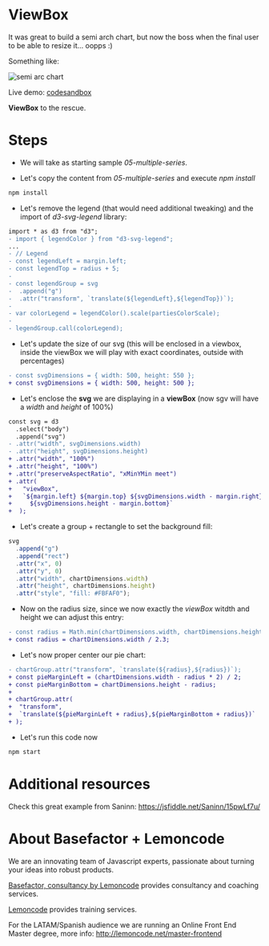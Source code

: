 # ViewBox

It was great to build a semi arch chart, but now the boss when the final user to be able to resize it... oopps :)

Something like:

![semi arc chart](./content/chart.gif "semi arc chart")

Live demo: [codesandbox](https://codesandbox.io/s/musing-wilson-ymnv7)

**ViewBox** to the rescue.

# Steps

- We will take as starting sample _05-multiple-series_.

- Let's copy the content from _05-multiple-series_ and execute _npm install_

```bash
npm install
```

- Let's remove the legend (that would need additional tweaking) and the import of _d3-svg-legend_ library:

```diff
import * as d3 from "d3";
- import { legendColor } from "d3-svg-legend";
...
- // Legend
- const legendLeft = margin.left;
- const legendTop = radius + 5;
-
- const legendGroup = svg
-  .append("g")
-  .attr("transform", `translate(${legendLeft},${legendTop})`);
-
- var colorLegend = legendColor().scale(partiesColorScale);
-
- legendGroup.call(colorLegend);
```

- Let's update the size of our svg (this will be enclosed in a viewbox, inside the viewBox we will play with exact coordinates, outside with percentages)

```diff
- const svgDimensions = { width: 500, height: 550 };
+ const svgDimensions = { width: 500, height: 500 };
```

- Let's enclose the **svg** we are displaying in a **viewBox** (now sgv will have a _width_ and _height_ of 100%)

```diff
const svg = d3
  .select("body")
  .append("svg")
- .attr("width", svgDimensions.width)
- .attr("height", svgDimensions.height)
+ .attr("width", "100%")
+ .attr("height", "100%")
+ .attr("preserveAspectRatio", "xMinYMin meet")
+ .attr(
+   "viewBox",
+   `${margin.left} ${margin.top} ${svgDimensions.width - margin.right}
+     ${svgDimensions.height - margin.bottom}`
+  );
```

- Let's create a group + rectangle to set the background fill:

```typescript
svg
  .append("g")
  .append("rect")
  .attr("x", 0)
  .attr("y", 0)
  .attr("width", chartDimensions.width)
  .attr("height", chartDimensions.height)
  .attr("style", "fill: #FBFAF0");
```

- Now on the radius size, since we now exactly the _viewBox_ witdth and height we can adjust this entry:

```diff
- const radius = Math.min(chartDimensions.width, chartDimensions.height) / 2;
+ const radius = chartDimensions.width / 2.3;
```

- Let's now proper center our pie chart:

```diff
- chartGroup.attr("transform", `translate(${radius},${radius})`);
+ const pieMarginLeft = (chartDimensions.width - radius * 2) / 2;
+ const pieMarginBottom = chartDimensions.height - radius;
+
+ chartGroup.attr(
+  "transform",
+  `translate(${pieMarginLeft + radius},${pieMarginBottom + radius})`
+ );
```

- Let's run this code now

```bash
npm start
```

# Additional resources

Check this great example from Saninn: https://jsfiddle.net/Saninn/15pwLf7u/

# About Basefactor + Lemoncode

We are an innovating team of Javascript experts, passionate about turning your ideas into robust products.

[Basefactor, consultancy by Lemoncode](http://www.basefactor.com) provides consultancy and coaching services.

[Lemoncode](http://lemoncode.net/services/en/#en-home) provides training services.

For the LATAM/Spanish audience we are running an Online Front End Master degree, more info: http://lemoncode.net/master-frontend
